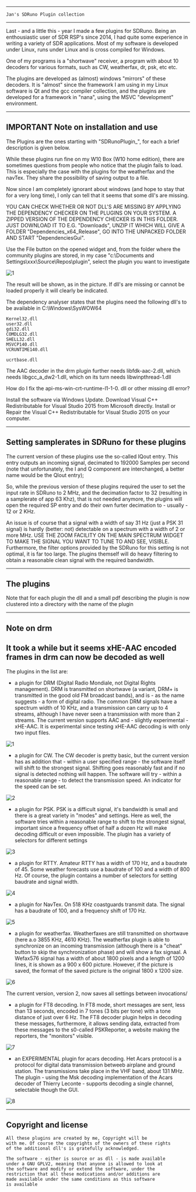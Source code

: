 
-----------------------------------------------------------------
	Jan's SDRuno Plugin collection
-----------------------------------------------------------------

Last - and a little this - year I made a few plugins for SDRuno.
Being an enthousiastic user of SDR RSP's since 2014, I had quite
some experience in writing a variety of SDR applications.
Most of my software is developed under Linux, runs under Linux
and is cross compiled for Windows. 

One of my programs is a "shortwave" receiver, a program with about 10
decoders for various formats, such as CW, weatherfax, dr, psk, etc etc.

The plugins are developed as (almost) windows "mirrors"  of these
decoders. It is "almost" since the framework I am using
in my Linux software is Qt and the gcc compiler collection,
and the plugins are developed for a framework in "nana", using the MSVC
"development"  environment.

---------------------------------------------------------------------
IMPORTANT Note on installation and use
----------------------------------------------------------------------

The Plugins are the ones starting with "SDRunoPlugin_", for each a
brief description is given below.

While these plugins run fine on my W10 Box (W10 home edition), there
are sometimes questions from people who notice that the plugin fails
to load. This is especially the case with the plugins for the weatherfax
and the navTex. They share the possibility of saving output to a file.

Now since I am completely ignorant about windows (and hope to stay that
for a very long time), I only can tell that it seems that some dll's
are missing. 

YOU CAN CHECK WHETHER OR NOT DLL'S ARE MISSING BY APPLYING THE DEPENDENCY
CHECKER ON THE PLUGINS ON YOUR SYSTEM. A ZIPPED VERSION OF THE 
DEPENDENCY CHECKER IS IN THIS FOLDER. JUST DOWNLOAD IT TO E.G. "Downloads",
UNZIP IT WHICH WILL GIVE A FOLDER "Dependencies_x64_Release",
GO INTO THE UNPACKED FOLDER AND START "DependenciesGui".

Use the File button on the opened widget and, from the folder where
the community plugins are stored, in my case
"c:\Documents and Settings\xxx\Source\Repos\plugin\", select the plugin
you want to investigate

![1](/dependency-checker.png?raw=true)

The result will be shown, as in the picture. If dll's are missing or cannot
be loaded properly it will clearly be indicated.

The dependency analyser states that the plugins need the following
dll's to be available in C:\Windows\SysWOW64

	Kernel32.dll
	user32.dll
	gdi32.dll
	COMDLG32.dll
	SHELL32.dll
	MSVCP140.dll
	VCRUNTIME140.dll

	ucrtbase.dll

The AAC decoder in the drm plugin further needs
	libfdk-aac-2.dll, which needs
	libgcc_a_dw2-1.dll, which on its turn needs
	libwinpthread-1.dll


How do I fix the api-ms-win-crt-runtime-l1-1-0. dll  or other missing
dll error?

Install the software via Windows Update.
Download Visual C++ Redistributable for Visual Studio 2015 from Microsoft directly.
Install or Repair the Visual C++ Redistributable for Visual Studio 2015 on your computer.


-------------------------------------------------------------------------
Setting samplerates in SDRuno for these plugins
-------------------------------------------------------------------------

The current version of these plugins use the so-called IQout entry.
This entry outputs an incoming signal, decimated to 192000 Samples per second
(note that unfortunately, the I and Q component are interchanged,
a better name would be the QIout entry);

So, while the previous version of these plugins required  the
user to set the input rate in SDRuno to 2 MHz, and the decimation factor to
32 (resulting in a samplerate of app 63 Khz), that is not needed
anymore, the plugins will open the required SP entry and do their own
furter decimation to - usually - 12 or 2 KHz.

An issue is of course that a signal with a width of say 31 Hz (just a PSK 31
signal) is hardly (better: not) detectable on a spectrum with a width of 
2 or more MHz. USE THE ZOOM FACILITY ON THE MAIN SPECTRUM WIDGET TO
MAKE THE SIGNAL YOU WANT TO TUNE TO AND SEE, VISIBLE.
Furthermore, the filter options provided by the SDRuno for this setting
is not optimal, it is far too large. The plugins themself will do
heavy filtering to obtain a reasonable clean signal with the required
bandwidth.

--------------------------------------------------------------------
The plugins
--------------------------------------------------------------------

Note that for each plugin the dll and a small pdf describing the plugin 
is now clustered into a directory with the name of the plugin

-------------------------------------------------------------------
Note on drm
-------------------------------------------------------------------

It took a while but it seems xHE-AAC encoded frames in drm can now
be decoded as well
------------------------------------------------------------------

The plugins in the list are:

 * a plugin for DRM (Digital Radio Mondiale, not Digital Rights management).
DRM is transmitted on shortwave (a variant, DRM+ is transmitted in the good
old FM broadcast bands), and is - as the name suggests - a form of
digital radio.
The common DRM signals have a spectrum width of 10 KHz,  and a transmission
can carry up to 4 streams, although I have never seen a transmission with 
more than 2 streams.
The current version supports AAC and - slightly experimental - xHE-AAC. It is
experimental since testing xHE-AAC decoding is with only two input files.

![1](/drm-widget.png?raw=true)

 * a plugin for CW. The CW decoder is pretty basic, but the current
version has as addition that - within a user specified range - the software
itself will shift to the strongest signal. Shifting goes reasonably fast
and if no signal is detected nothing will happen.
The software will try - within a reasonable range - to detect the transmission
speed. An indicator for the speed can be set.

![2](/cw-widget.png?raw=true)

 * a plugin for PSK. PSK is a difficult signal, it's bandwidth is small
and there is a great variety in "modes" and settings. Here as well, the
software tries within a reasonable range to shift to the strongest signal,
important since a frequency offset of half a dozen Hz will make decoding
difficult or even impossible. The plugin has a variety of selectors
for different settings

![3](/psk-widget.png?raw=true)

 * a plugin for RTTY. Amateur RTTY has a width of 170 Hz, and a baudrate
of 45. Some weather forecasts use a baudrate of 100 and a width of 800 Hz.
Of  course, the plugin contains a number of selectors for setting baudrate
and signal width.

![4](/rtty-widget.png?raw=true)

 * a plugin for NavTex. On 518 KHz coastguards transmit data.
The signal has a baudrate of 100, and a frequency shift of 170 Hz.

![5](/navtex-widget.png?raw=true)

* a plugin for weatherfax. Weatherfaxes are still transmitted on
shortwave (here a.o 3855 KHz, 4610 KHz). The weatherfax plugin
is able to synchronize on an incoming transmission (although there is
a "cheat"  button to skip the synchronization phase) and
will show a fax signaal.
A Wefax576 signal  has a width of about 1800 pixels and a length of 1200
lines, it is shown as a 900 x 600 picture. However, if the picture
is saved, the format of the saved picture is the original 1800 x 1200
size.

![6](/fax-widget.png?raw=true)

The current version, version 2, now saves all settings between invocations/

* a plugin for FT8 decoding. In FT8 mode, short messages are sent, 
less than 13 seconds, encoded in 7 tones (3 bits per tone) with a 
tone distance of just over 6 Hz.
The FT8 decoder plugin helps in decoding these messages, furthermore,
it allows sending data, extracted from these messages to the s0-called
PSKReporter, a website making the reporters, the "monitors" visible.

![7](/ft8-widget.png?raw=true)

* an EXPERIMENTAL plugin for acars decoding. Het Acars protocol is a
protocol for digital data transmission betweeb airplane and ground station.
The transmissions take place in the VHF band, about 131 MHz.
The plugin - using the Msk decoding implementation of the Acars
decoder of Thierry Leconte - supports decoding a single channel,
selectable though the GUI.

![8](/acars-decoder.png?raw=true)

--------------------------------------------------------------------------
Copyright and license
--------------------------------------------------------------------------

	All these plugins are created by me, Copyright will be
	with me. Of course the copyrights of the owners of these rights
	of the additional dll's is gratefully acknowledged.

	The software - either is source or as dll - is made available
	under a GNU GPLV2, meaning that anyone is allowed to look at
	the software and modify or extend the software, under the
	restriction that all these modications and/or additions are
	made available under the same conditions as this software
	is available


